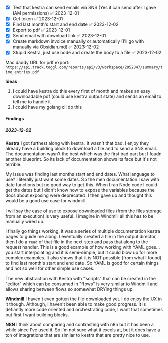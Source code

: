 - [x] Test that kestra can send emails via SNS (Yes it can send after I gave IAM permissions) ✅ 2023-12-01
- [x] Get token ✅ 2023-12-01
- [x] Find last month's start and end date ✅ 2023-12-02
- [x] Export to pdf ✅ 2023-12-01
- [x] Send email with download link ✅ 2023-12-01
- [x] Create markdown invoice manually or automatically (I'll go with manually via Obsidian.md) ✅ 2023-12-02
- [x] Stupid Kestra, just use node and create the body to a file ✅ 2023-12-02

Mac daddy URL for pdf export: `https://api.track.toggl.com/reports/api/v3/workspace/2052847/summary/time_entries.pdf`


**Ideas**
1. I could have kestra do this every first of month and makes an easy downloadable pdf (could use kestra output state) and sends an email to tell me to handle it
2. I could have my golang cli do this



#### Findings

##### 2023-12-02
**Kestra**
I got furthest along with kestra. It wasn't that bad. I enjoy they already have a building block to download a file and to send a SNS email. The documentation wasn't the best which was the first bad part but I foudn another blueprint. So its lack of documentation shows its face but it's not terrible. 

My issue was finding last months start and end dates. What language to use? I literally just want some dates. So the meh documentation I saw with date functions but no good way to get this. When I ran Node code I could get the dates but I didn't know how to expose the variables because the docs about exposing were deprecated. I then gave up and thought this would be a good use case for windmill.

I will say the ease of use to expose downloaded files (from the files storage from an execution) is very useful. I imagine in Windmill all this has to be manually wired up. 

I finally go things working, it was a series of multiple documentation kestra pages to guide me along. I eventually created a file in the output director, then I do a `read` of that file in the next step and pass that along to the request handler. This is a good example of how working with YAML goes... you start interpolating and it is semi-simple, but it could blow up for more complex examples. It also shows that it is NOT possible (from what I found) to find last month's start and end date. So YAML is good for certain things and not so well for other simple use cases.

The new abstraction with Kestra with "scripts" that can be created in the "editor" which can be consumed in "flows" is very similar to Windmill and allows sharing between flows so somewhat DRYing things up.

**Windmill**
I haven't even gotten the file downloaded yet. I do enjoy the UX in it though. Although, I haven't been able to make good progress. It is defiantly more code oriented and orchestrating code, I want that sometimes but first I want building blocks.

**N8N**
I think about comparing and contrasting with n8n but it has been a while since I've used it. So i'm not sure what it excels at, but it does have a ton of integrations that are similar to kestra that are pretty nice to use.